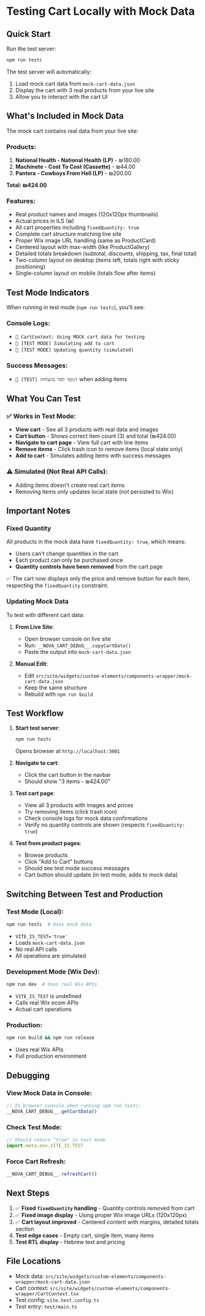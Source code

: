 # Testing Cart Locally with Mock Data

## Quick Start

Run the test server:
```bash
npm run testc
```

The test server will automatically:
1. Load mock cart data from `mock-cart-data.json`
2. Display the cart with 3 real products from your live site
3. Allow you to interact with the cart UI

## What's Included in Mock Data

The mock cart contains real data from your live site:

### Products:
1. **National Health - National Health (LP)** - ₪180.00
2. **Machinete - Cost To Cost (Cassette)** - ₪44.00
3. **Pantera - Cowboys From Hell (LP)** - ₪200.00

**Total: ₪424.00**

### Features:
- Real product names and images (120x120px thumbnails)
- Actual prices in ILS (₪)
- All cart properties including `fixedQuantity: true`
- Complete cart structure matching live site
- Proper Wix image URL handling (same as ProductCard)
- Centered layout with max-width (like ProductGallery)
- Detailed totals breakdown (subtotal, discounts, shipping, tax, final total)
- Two-column layout on desktop (items left, totals right with sticky positioning)
- Single-column layout on mobile (totals flow after items)

## Test Mode Indicators

When running in test mode (`npm run testc`), you'll see:

### Console Logs:
- `🧪 CartContext: Using MOCK cart data for testing`
- `🧪 [TEST MODE] Simulating add to cart`
- `🧪 [TEST MODE] Updating quantity (simulated)`

### Success Messages:
- `🧪 [TEST] נוסף לסל בהצלחה!` when adding items

## What You Can Test

### ✅ Works in Test Mode:
- **View cart** - See all 3 products with real data and images
- **Cart button** - Shows correct item count (3) and total (₪424.00)
- **Navigate to cart page** - View full cart with line items
- **Remove items** - Click trash icon to remove items (local state only)
- **Add to cart** - Simulates adding items with success messages

### ⚠️ Simulated (Not Real API Calls):
- Adding items doesn't create real cart items
- Removing items only updates local state (not persisted to Wix)

## Important Notes

### Fixed Quantity
All products in the mock data have `fixedQuantity: true`, which means:
- Users can't change quantities in the cart
- Each product can only be purchased once
- **Quantity controls have been removed** from the cart page

✅ The cart now displays only the price and remove button for each item, respecting the `fixedQuantity` constraint.

### Updating Mock Data

To test with different cart data:

1. **From Live Site**:
   - Open browser console on live site
   - Run: `__NOVA_CART_DEBUG__.copyCartData()`
   - Paste the output into `mock-cart-data.json`

2. **Manual Edit**:
   - Edit `src/site/widgets/custom-elements/components-wrapper/mock-cart-data.json`
   - Keep the same structure
   - Rebuild with `npm run build`

## Test Workflow

1. **Start test server**:
   ```bash
   npm run testc
   ```
   Opens browser at `http://localhost:3001`

2. **Navigate to cart**:
   - Click the cart button in the navbar
   - Should show "3 items - ₪424.00"

3. **Test cart page**:
   - View all 3 products with images and prices
   - Try removing items (click trash icon)
   - Check console logs for mock data confirmations
   - Verify no quantity controls are shown (respects `fixedQuantity: true`)

4. **Test from product pages**:
   - Browse products
   - Click "Add to Cart" buttons
   - Should see test mode success messages
   - Cart button should update (in test mode, adds to mock data)

## Switching Between Test and Production

### Test Mode (Local):
```bash
npm run testc  # Uses mock data
```
- `VITE_IS_TEST='true'`
- Loads `mock-cart-data.json`
- No real API calls
- All operations are simulated

### Development Mode (Wix Dev):
```bash
npm run dev  # Uses real Wix APIs
```
- `VITE_IS_TEST` is undefined
- Calls real Wix ecom APIs
- Actual cart operations

### Production:
```bash
npm run build && npm run release
```
- Uses real Wix APIs
- Full production environment

## Debugging

### View Mock Data in Console:
```javascript
// In browser console when running npm run testc:
__NOVA_CART_DEBUG__.getCartData()
```

### Check Test Mode:
```javascript
// Should return "true" in test mode
import.meta.env.VITE_IS_TEST
```

### Force Cart Refresh:
```javascript
__NOVA_CART_DEBUG__.refreshCart()
```

## Next Steps

1. ✅ **Fixed `fixedQuantity` handling** - Quantity controls removed from cart
2. ✅ **Fixed image display** - Using proper Wix image URLs (120x120px)
3. ✅ **Cart layout improved** - Centered content with margins, detailed totals section
4. **Test edge cases** - Empty cart, single item, many items
5. **Test RTL display** - Hebrew text and pricing

## File Locations

- Mock data: `src/site/widgets/custom-elements/components-wrapper/mock-cart-data.json`
- Cart context: `src/site/widgets/custom-elements/components-wrapper/CartContext.tsx`
- Test config: `vite.test.config.ts`
- Test entry: `test/main.ts`

